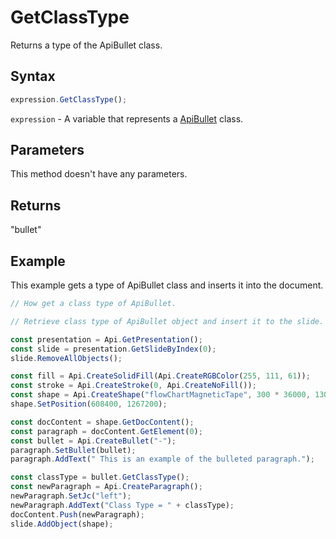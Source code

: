 # GetClassType

Returns a type of the ApiBullet class.

## Syntax

```javascript
expression.GetClassType();
```

`expression` - A variable that represents a [ApiBullet](../ApiBullet.md) class.

## Parameters

This method doesn't have any parameters.

## Returns

"bullet"

## Example

This example gets a type of ApiBullet class and inserts it into the document.

```javascript editor-pptx
// How get a class type of ApiBullet.

// Retrieve class type of ApiBullet object and insert it to the slide.

const presentation = Api.GetPresentation();
const slide = presentation.GetSlideByIndex(0);
slide.RemoveAllObjects();

const fill = Api.CreateSolidFill(Api.CreateRGBColor(255, 111, 61));
const stroke = Api.CreateStroke(0, Api.CreateNoFill());
const shape = Api.CreateShape("flowChartMagneticTape", 300 * 36000, 130 * 36000, fill, stroke);
shape.SetPosition(608400, 1267200);

const docContent = shape.GetDocContent();
const paragraph = docContent.GetElement(0);
const bullet = Api.CreateBullet("-");
paragraph.SetBullet(bullet);
paragraph.AddText(" This is an example of the bulleted paragraph.");

const classType = bullet.GetClassType();
const newParagraph = Api.CreateParagraph();
newParagraph.SetJc("left");
newParagraph.AddText("Class Type = " + classType);
docContent.Push(newParagraph);
slide.AddObject(shape);

```
